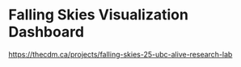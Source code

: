 # Falling Skies Visualization Dashboard



https://thecdm.ca/projects/falling-skies-25-ubc-alive-research-lab

